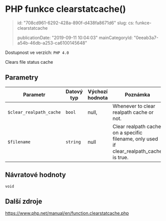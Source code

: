 PHP funkce clearstatcache()
===========================

> id: "708cd961-6292-428a-890f-d438fa8671d6"
> slug:
> 	cs: funkce-clearstatcache
>
> publicationDate: "2019-09-11 10:04:03"
> mainCategoryId: "0eeab3a7-a54b-46db-a253-ca6100145648"

Dostupnost ve verzích: `PHP 4.0`

Clears file status cache


Parametry
--------------

| Parametr | Datový typ | Výchozí hodnota | Poznámka |
|-----|-----|-----|-----|
| `$clear_realpath_cache` | `bool` | null, | Whenever to clear realpath cache or not. |
| `$filename` | `string` | null | Clear realpath cache on a specific filename, only used if clear_realpath_cache is true. |


Návratové hodnoty
----------------

`void`



Další zdroje
------------

https://www.php.net/manual/en/function.clearstatcache.php
